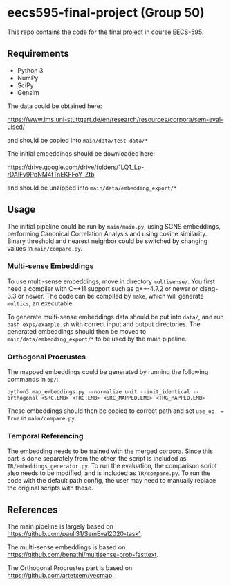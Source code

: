 # eecs595-final-project (Group 50)

This repo contains the code for the final project in course EECS-595.

## Requirements

+ Python 3
+ NumPy
+ SciPy
+ Gensim

The data could be obtained here:

 https://www.ims.uni-stuttgart.de/en/research/resources/corpora/sem-eval-ulscd/

and should be copied into `main/data/test-data/*`

The initial embeddings should be downloaded here:

https://drive.google.com/drive/folders/1LQ1_Lp-rDAlFy9PpNM4tTnEKFFoY_Ztb

and should be unzipped into `main/data/embedding_export/*`

## Usage

The initial pipeline could be run by `main/main.py`,  using SGNS embeddings, performing Canonical Correlation Analysis and using cosine similarity. Binary threshold and nearest neighbor could be switched by changing values in `main/compare.py`.

### Multi-sense Embeddings

To use multi-sense embeddings, move in directory `multisense/`. You first need a compiler with C++11 support such as g++-4.7.2 or newer or clang-3.3 or newer. The code can be compiled by `make`, which will generate `multics`, an executable.

To generate multi-sense embeddings data should be put into `data/`, and run `bash exps/example.sh` with correct input and output directories. The generated embeddings should then be moved to `main/data/embedding_export/*` to be used by the main pipeline.

### Orthogonal Procrustes

The mapped embeddings could be generated by running the following commands in `op/`:

`python3 map_embeddings.py --normalize unit --init_identical --orthogonal <SRC.EMB> <TRG.EMB> <SRC_MAPPED.EMB> <TRG_MAPPED.EMB>`

These embeddings should then be copied to correct path and set `use_op  = True` in `main/compare.py`.

### Temporal Referencing

The embedding needs to be trained with the merged corpora. Since this part is done separately from the other, the script is included as `TR/embeddings_generator.py`. To run the evaluation, the comparison script also needs to be modified, and is included as `TR/compare.py`. To run the code with the default path config, the user may need to manually replace the original scripts with these.



## References

The main pipeline is largely based on https://github.com/pauli31/SemEval2020-task1.

The multi-sense embeddings is based on https://github.com/benathi/multisense-prob-fasttext.

The Orthogonal Procrustes part is based on https://github.com/artetxem/vecmap.
